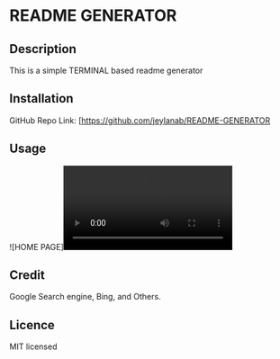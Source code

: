 # README GENERATOR

## Description 

This is a simple TERMINAL based readme generator
## Installation


GitHub Repo Link: [https://github.com/jeylanab/README-GENERATOR

## Usage 

 

  ![HOME PAGE]![image_url](https://github.com/jeylanab/README-GENERATOR/blob/main/asset/README.mp4)


## Credit 

Google Search engine, Bing, and Others.

## Licence 

MIT licensed
